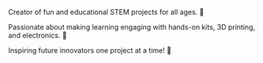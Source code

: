Creator of fun and educational STEM projects for all ages. 🤖

Passionate about making learning engaging with hands-on kits, 3D printing, and electronics. 🦾

Inspiring future innovators one project at a time! 🚀

<!---
LaFabriqueDeCyril/LaFabriqueDeCyril is a ✨ special ✨ repository because its `README.md` (this file) appears on your GitHub profile.
You can click the Preview link to take a look at your changes.
--->
